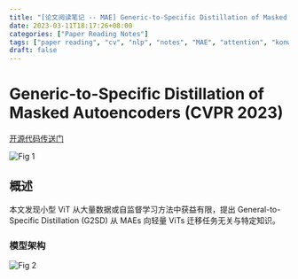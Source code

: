 ```yaml
---
title: "[论文阅读笔记 -- MAE] Generic-to-Specific Distillation of Masked Autoencoders (CVPR 2023)"
date: 2023-03-11T18:17:26+08:00
categories: ["Paper Reading Notes"]
tags: ["paper reading", "cv", "nlp", "notes", "MAE", "attention", "konwledge distillation"]
draft: false
---
```


# Generic-to-Specific Distillation of Masked Autoencoders (CVPR 2023)

[开源代码传送门](https://github.com/pengzhiliang/G2SD)

![Fig 1](/images/2023/PRN369/1.png)

## 概述

本文发现小型 ViT 从大量数据或自监督学习方法中获益有限，提出 General-to-Specific Distillation (G2SD) 从 MAEs 向轻量 ViTs 迁移任务无关与特定知识。  

### 模型架构

![Fig 2](/images/2023/PRN369/2.png)
